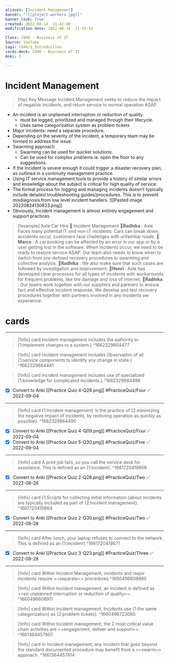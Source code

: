 ```yaml
---
aliases: [Incident Management]
banner: "![[project workers.jpg]]"
banner_lock: True
created: 2022-08-14  11:42:00
modification date: 2022-08-14  11:41:52

Class: C846 - Business of IT
Source: YouTube
tags: C846/1_Introduction
cards-deck: C846 - Business of IT
Anki: 3

---
```


# Incident Management
>[!tip] Key Message
>Incident Management seeks to reduce the impact of negative incidents, and return service to normal operation ASAP.
- An incident is an unplanned interruption or reduction of quality.
	- must be logged, prioritized and managed through their lifecycle.
	- Uses same categorization system as problem tickets
- Major incidents: need a separate procedure. 
- Depending on the severity of the incident, a temporary team may be formed to address the issue.
- Swarming approach
	- Swarming can be used for quicker solutions.
	- Can be used for complex problems ie. open the floor to any suggestions.
- If the Incident is severe enough it could trigger a disaster recovery plan, as outlined in a continuity management practice.
- Using IT service management tools to provide a history of similar errors and knowledge about the subject is critical for high quality of service.
- The formal process for logging and managing incidents doesn't typically include detailed troubleshooting guides/procedures. This is to prevent misdiagnosis from low level incident handlers.
![[Pasted image 20220824130823.png]]
- Obviously, Incident management is almost entirely engagement and support practices.
>[!example] Axle Car Hire 🏢 Incident Management
>👵__Radhika__ : Axle Faces many potential IT and non-IT incidents. Cars can break down, accidents occur, customers face challenges with unfamiliar roads.
>👲__Marco__ : A car booking can be affected by an error in our app or by a user getting lost in the software. When incidents occur, we need to be ready to restore service ASAP. Our team also needs to know when to switch from pre-defined recovery procedures to swarming and collective analysis.
>👵__Radhika__ : We also make sure that such cases are followed by investigation and improvement.
>👨__Henri__ : Axle has developed clear processes for all types of incidents with workarounds for frequent problems, like tire damage and loss of internet.
>👵__Radhika__ : Our teams work together with our suppliers and partners to ensure fact and effective incident response. We develop and test recovery procedures together with partners involved in any incidents we experience.


# cards
---
>[!info] card
>Incident management includes the authority to {1:implement changes to a system.}
^1662329664477

>[!info] card
>Incident management includes Observation of all {1:service components to identify any change in state.}
^1662329664481

>[!info] card
>incident management includes use of specialized {1:knowledge for complicated incidents.}
^1662329664486
- [x] Convert to Anki [[Practice Quiz 4-Q28.png]] #PracticeQuiz/Four ✅ 2022-09-04
---
>[!info] card
>{1:Incident management} is the practice of {2:minimizing the negative impact of incidents, by restoring operation as quickly as possible}.
^1662329664490
- [x] Convert to Anki [[Practice Quiz 4-Q09.png]] #PracticeQuiz/Four ✅ 2022-09-04
- [x] Convert to Anki [[Practice Quiz 5-Q30.png]] #PracticeQuiz/Five ✅ 2022-09-04
---
>[!info] card
>A print job fails, so you call the service desk for assistance. This is defined as an {1:incident}.
^1661720419858
- [x] Convert to Anki [[Practice Quiz 2-Q28.png]] #PracticeQuiz/Two ✅ 2022-08-28
---
>[!info] card
>{1:Scripts for collecting initial information }about incidents are typically included as part of {2:incident management}.
^1661720419864
- [x] Convert to Anki [[Practice Quiz 2-Q30.png]] #PracticeQuiz/Two ✅ 2022-08-28
---
>[!info] card
>After lunch, your laptop refuses to connect to the network. This is defined as an {1:incident}
^1661720419871
- [x] Convert to Anki [[Practice Quiz 3-Q23.png]] #PracticeQuiz/Three ✅ 2022-08-28
---
>[!info] card
>Within Incident Management, incidents and major incidents require ==separate== procedures
^1660496608895

>[!info] card
>Within Incident management, an Incident is defined as ==an unplanned interruption or reduction of quality==.
^1660496608911

>[!info] card
>Within incident management, Incidents use {1:the same categorization} as {2:problem tickets}.
^1660496723080

>[!info] card
>Within Incident management, the 2 most critical value chain activities are ==engagement, deliver and support==.
^1661364457807

>[!info] card
>In Incident management, any incident that goes beyond the standard documented procedure may benefit from a ==swarm== approach.
^1661364457814

